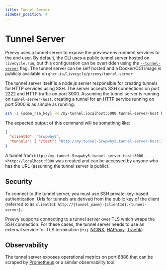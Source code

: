 ```yaml
---
title: Tunnel Server
sidebar_position: 4
---
```


# Tunnel Server

Preevy uses a tunnel server to expose the preview environment services to the end user.
By default, the CLI uses a public tunnel server hosted on `livecycle.run`, but this configuration can be overridden using the [`--tunnel-server`](cli-reference#preevy-up-service) flag.
The tunnel server can be self hosted and a Docker/OCI image is publicly available on `ghcr.io/livecycle/preevy/tunnel-server`

The tunnel server itself is a node.js server responsible for creating tunnels for HTTP services using SSH.
The server accepts SSH connections on port 2222 and HTTP traffic on port 3000.
Assuming the tunnel server is running on `tunnel-server-host`, creating a tunnel for an HTTP service running on port 5000 is as simple as running:

```bash
ssh -I {some_rsa_key} -R /my-tunnel:localhost:5000 tunnel-server-host hello
```

The expected output of this command will be something like:

```json
{
  "clientId": "5rwpwhy5",
  "tunnels": { "/test": "http://my-tunnel-5rwpwhy5.tunnel-server-host:3000/" }
}
```

A tunnel from `http://my-tunnel-5rwpwhy5.tunnel-server-host:3000->http://localhost:5000` was created and can be accessed by anyone who has the URL (assuming the tunnel server is public).

## Security

To connect to the tunnel server, you must use SSH private-key-based authentication.
Urls for tunnels are derived from the public key of the client (referred to as `clientId`):
`http://{tunnel_name}-{clientId}.{tunnel-server}`.

Preevy supports connecting to a tunnel server over TLS which wraps the SSH connection. For these cases, the tunnel server needs to use an external service for TLS termination (e.g. [NGINX](https://www.nginx.com/), [HAProxy](https://www.haproxy.org/), [Traefik](https://traefik.io/)).

## Observability

The tunnel server exposes operational metrics on port 8888 that can be scraped by [Prometheus](https://prometheus.io/) or a similar observability tool.
